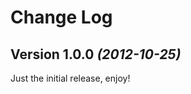 Change Log
===========

Version 1.0.0 *(2012-10-25)*
----------------------------

Just the initial release, enjoy!
